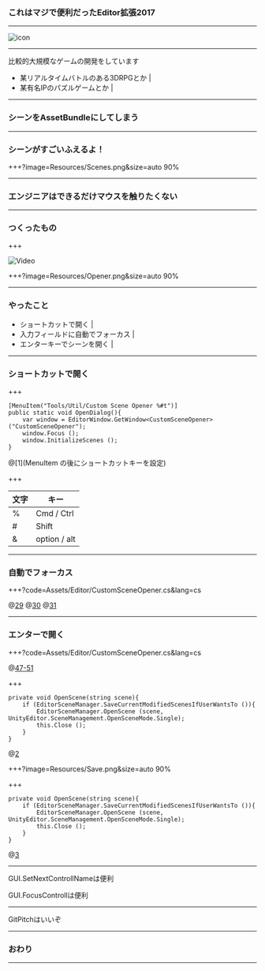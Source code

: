### これはマジで便利だったEditor拡張2017
---

![icon](https://github.com/K-U-.png)

---

比較的大規模なゲームの開発をしています
- 某リアルタイムバトルのある3DRPGとか |
- 某有名IPのパズルゲームとか |

---

### シーンをAssetBundleにしてしまう

---

### シーンがすごいふえるよ！
+++?image=Resources/Scenes.png&size=auto 90%

---

### エンジニアはできるだけマウスを触りたくない

---

### つくったもの

+++

![Video](https://player.vimeo.com/video/246468229)

+++?image=Resources/Opener.png&size=auto 90%

---



### やったこと

- ショートカットで開く |
- 入力フィールドに自動でフォーカス |
- エンターキーでシーンを開く |

---

### ショートカットで開く

+++

```
[MenuItem("Tools/Util/Custom Scene Opener %#t")]
public static void OpenDialog(){
    var window = EditorWindow.GetWindow<CustomSceneOpener> ("CustomSceneOpener");
    window.Focus ();
    window.InitializeScenes ();
}
```

@[1](MenuItem の後にショートカットキーを設定)

+++

| 文字 | キー |
| ---- | ---- |
| % | Cmd / Ctrl |
| # | Shift |
| & | option / alt |

---

### 自動でフォーカス

+++?code=Assets/Editor/CustomSceneOpener.cs&lang=cs

@[29](GUIに名前をつける)
@[30](GUIを生成する)
@[31](名前を指定してフォーカスする)

---

### エンターで開く

+++?code=Assets/Editor/CustomSceneOpener.cs&lang=cs

@[47-51](キー入力を見てひらく)

+++

```
private void OpenScene(string scene){
    if (EditorSceneManager.SaveCurrentModifiedScenesIfUserWantsTo ()){
        EditorSceneManager.OpenScene (scene, UnityEditor.SceneManagement.OpenSceneMode.Single);
        this.Close ();
    }
}
```

@[2](変更を保存するか確認するダイアログを表示する)

+++?image=Resources/Save.png&size=auto 90%

+++

```
private void OpenScene(string scene){
    if (EditorSceneManager.SaveCurrentModifiedScenesIfUserWantsTo ()){
        EditorSceneManager.OpenScene (scene, UnityEditor.SceneManagement.OpenSceneMode.Single);
        this.Close ();
    }
}
```
@[3](キャンセル以外でtrueなので実際にシーンを開く)

---

GUI.SetNextControllNameは便利

GUI.FocusControllは便利

---

GitPitchはいいぞ

---

### おわり

---
